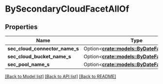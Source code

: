 # BySecondaryCloudFacetAllOf

## Properties

Name | Type | Description | Notes
------------ | ------------- | ------------- | -------------
**sec_cloud_connector_name_s** | Option<[**crate::models::ByDateFacetBuckets**](by_date_facet_buckets.md)> |  | [optional]
**sec_cloud_bucket_name_s** | Option<[**crate::models::ByDateFacetBuckets**](by_date_facet_buckets.md)> |  | [optional]
**sec_pool_name_s** | Option<[**crate::models::ByDateFacetBuckets**](by_date_facet_buckets.md)> |  | [optional]

[[Back to Model list]](../README.md#documentation-for-models) [[Back to API list]](../README.md#documentation-for-api-endpoints) [[Back to README]](../README.md)



